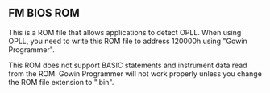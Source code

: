 ## FM BIOS ROM

This is a ROM file that allows applications to detect OPLL.
When using OPLL, you need to write this ROM file to address 120000h using "Gowin Programmer".

This ROM does not support BASIC statements and instrument data read from the ROM.
Gowin Programmer will not work properly unless you change the ROM file extension to ".bin".
